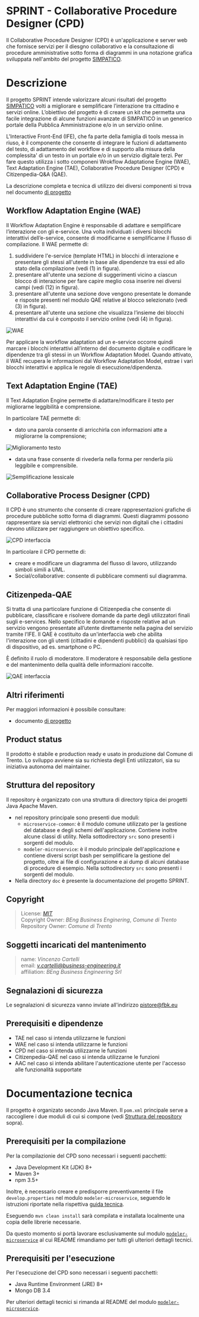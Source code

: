 # SPRINT - Collaborative Procedure Designer (CPD)

Il Collaborative Procedure Designer (CPD) è un'applicazione e server web che fornisce servizi per il
diesgno collaborativo e la consultazione di procedure amministrative sotto forma di diagrammi in una
notazione grafica sviluppata nell'ambito del progetto
[SIMPATICO](https://www.simpatico-project.eu/).  

# Descrizione

Il progetto SPRINT intende valorizzare alcuni risultati del progetto
[SIMPATICO](https://www.simpatico-project.eu/) volti a migliorare e semplificare l’interazione tra
cittadino e servizi online. L’obiettivo del progetto è di creare un kit che permetta una facile
integrazione di alcune funzioni avanzate di SIMPATICO in un generico portale della Pubblica
Amministrazione e/o in un servizio online. 

L'Interactive Front-End (IFE), che fa parte della famiglia di tools messa in riuso, è il componente
che consente di integrare le fuzioni di adattamento del testo, di adattamento del workflow e di
supporto alla misura della complessita' di un testo in un portale e/o in un servizio digitale terzi.
Per fare questo utilizza i sotto componeni Wrokflow Adaptatione Engine (WAE), Text Adaptation Engine
(TAE), Collaborative Procedure Designer (CPD) e Citizenpedia-Q&A (QAE). 

La descrizione completa e tecnica di utilizzo dei diversi componenti si trova nel documento
[di progetto](doc/BP-OR-AP-06_v1.0_Trento.pdf)

## Workflow Adaptation Engine (WAE)

Il Workflow Adaptation Engine è responsabile di adattare e semplificare l’interazione con gli
e-service. Una volta individuati i diversi blocchi interattivi dell’e-service, consente di
modificarne e semplificarne il flusso di compilazione. Il WAE permette di:

 1. suddividere l'e-service (template HTML) in blocchi di interazione e presentare gli stessi
    all'utente in base alle dipendenze tra essi ed allo stato della compilazione (vedi (1) in 
    figura).
 2. presentare all'utente una sezione di suggerimenti vicino a ciascun blocco di interazione per
    fare capire meglio cosa inserire nei diversi campi (vedi (12) in figura).
 3. presentare all'utente una sezione dove vengono presentate le domande e risposte presenti nel
    modulo QAE relative al blocco selezionato (vedi (3) in figura).
 4. presentare all'utente una sezione che visualizza l’insieme dei blocchi interattivi da cui è
    composto il servizio online (vedi (4) in figura).

 ![WAE](.README/wae.1.png)

Per applicare la workflow adaptation ad un e-service occorre quindi marcare i blocchi interattivi
all’interno del documento digitale e codificare le dipendenze tra gli stessi in un Workflow 
Adaptation Model. Quando attivato, il WAE recupera le informazioni dal Workflow Adaptation Model,
estrae i vari blocchi interattivi e applica le regole di esecuzione/dipendenza.

## Text Adaptation Engine (TAE)

Il Text Adaptation Engine permette di adattare/modificare il testo per migliorarne leggibilità e
comprensione. 

In particolare TAE permette di: 

 * dato una parola consente di arricchirla con informazioni atte a migliorarne la comprensione;

 ![Miglioramento testo](.README/tae.1.png)

 * data una frase consente di rivederla nella forma per renderla più leggibile e comprensibile.

 ![Semplificazione lessicale](.README/tae.2.png)

## Collaborative Process Designer (CPD)

Il CPD è uno strumento che consente di creare rappresentazioni grafiche di procedure pubbliche sotto
forma di diagrammi. Questi diagrammi possono rappresentare sia servizi elettronici che servizi non
digitali che i cittadini devono utilizzare per raggiungere un obiettivo specifico.

 ![CPD interfaccia](.README/cpd.1.png)

In particolare il CPD permette di:

 * creare e modificare un diagramma del flusso di lavoro, utilizzando simboli simili a UML.
 * Social/collaborative: consente di pubblicare commenti sul diagramma.

## Citizenpeda-QAE

Si tratta di una particolare funzione di Citizenpedia che consente di pubblicare, classificare e
risolvere domande da parte degli utilizzatori finali sugli e-services. Nello specifico le domande e
risposte relative ad un servizio vengono presentate all’utente direttamente nella pagina del
servizio tramite l’IFE. Il QAE è costituito da un'interfaccia web che abilita l'interazione con gli
utenti (cittadini e dipendenti pubblici) da qualsiasi tipo di dispositivo, ad es. smartphone o PC. 

È definito il ruolo di moderatore. Il moderatore è responsabile della gestione e del mantenimento
della qualità delle informazioni raccolte.

 ![QAE interfaccia](.README/qae.1.png)

## Altri riferimenti

Per maggiori informazioni è possibile consultare:

 * documento [di progetto](doc/BP-OR-AP-06_v1.0_Trento.pdf)

## Product status

Il prodotto è stabile e production ready e usato in produzione dal Comune di Trento. Lo sviluppo
avviene sia su richiesta degli Enti utilizzatori, sia su iniziativa autonoma del maintainer.

## <a name="struttura-repository"></a> Struttura del repository

Il repository è organizzato con una struttura di directory tipica dei progetti Java Apache Maven.

 * nel repository principale sono presenti due moduli:
    * `microservice-common`: è il modulo comune utilizzato per la gestione del database e degli
       schemi dell'applicazione. Contiene inoltre alcune classi di utility.
       Nella sottodirectory `src` sono presenti i sorgenti del modulo.
    * `modeler-microservice`: è il modulo principale dell'applicazione e contiene diversi script 
      bash per semplificare la gestione del progetto, oltre ai file di configurazione e ai dump di
      alcuni database di procedure di esempio. 
      Nella sottodirectory `src` sono presenti i sorgenti del modulo.
 * Nella directory `doc` è presente la documentazione del progetto SPRINT.

## Copyright

  > License: _[MIT](LICENSE)_\
  > Copyright Owner: _BEng Business Enginering_, _Comune di Trento_\
  > Repository Owner: _Comune di Trento_

## Soggetti incaricati del mantenimento

  > name: _Vincenzo Cartelli_\
  > email: _<v.cartelli@business-engineering.it>_\
  > affiliation: _BEng Business Engineering Srl_

## Segnalazioni di sicurezza
Le segnalazioni di sicurezza vanno inviate all'indirizzo pistore@fbk.eu

## Prerequisiti e dipendenze

 * TAE nel caso si intenda utilizzarne le funzioni
 * WAE nel caso si intenda utilizzarne le funzioni
 * CPD nel caso si intenda utilizzarne le funzioni
 * Citizenpedia-QAE nel caso si intenda utilizzarne le funzioni
 * AAC nel caso si intenda abilitare l'autenticazione utente per l'accesso alle funzionalità
   supportate

# Documentazione tecnica

Il progetto è organizato secondo Java Maven. Il `pom.xml` principale serve a raccogliere i due
moduli di cui si compone (vedi [Struttura del repository](#struttura-repository) sopra).

## Prerequisiti per la compilazione

Per la compilazionie del CPD sono necessari i seguenti pacchetti:

* Java Development Kit (JDK) 8+
* Maven 3+
* npm 3.5+

Inoltre, è necessario creare e predisporre preventivamente il file `develop.properties` nel modulo
`modeler-microservice`, seguendo le istruzioni riportate nella rispettiva
[guida tecnica](modeler-microservice/README.md#properties).

Eseguendo `mvn clean install` sarà compilata e installata localmente una copia delle librerie
necessarie.

Da questo momento si portà lavorare esclusivamente sul modulo
[`modeler-microservice`](modeler-microservice) al cui README rimandiamo per tutti gli ulteriori
dettagli tecnici.

## Prerequisiti per l'esecuzione

Per l'esecuzione del CPD sono necessari i seguenti pacchetti:

* Java Runtime Environment (JRE) 8+
* Mongo DB 3.4

Per ulteriori dettagli tecnici si rimanda al README del modulo
[`modeler-microservice`](modeler-microservice).